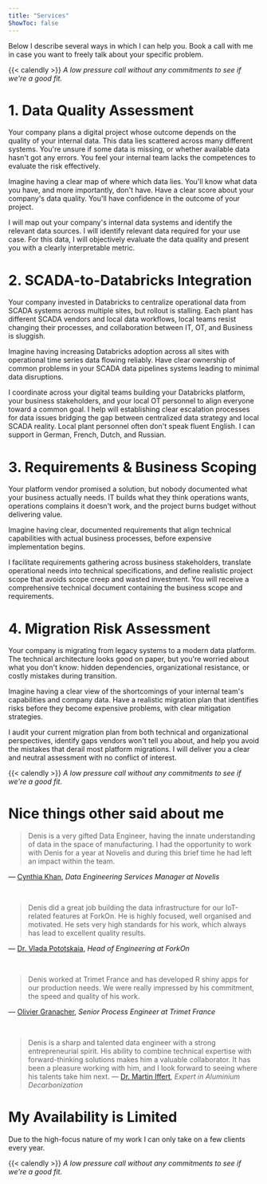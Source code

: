 ```yaml
---
title: "Services"
ShowToc: false
---
```


Below I describe several ways in which I can help you. Book a call with me in case you want to freely talk about your specific problem.

{{< calendly >}}
*A low pressure call without any commitments to see if we're a good fit.*

# 1. Data Quality Assessment

Your company plans a digital project whose outcome depends on the quality of your internal data. This data lies scattered across many different systems. You're unsure if some data is missing, or whether available data hasn't got any errors. You feel your internal team lacks the competences to evaluate the risk effectively.

Imagine having a clear map of where which data lies. You'll know what data you have, and more importantly, don't have. Have a clear score about your company's data quality. You'll have confidence in the outcome of your project.

I will map out your company's internal data systems and identify the relevant data sources. I will identify relevant data required for your use case. For this data, I will objectively evaluate the data quality and present you with a clearly interpretable metric.

# 2. SCADA-to-Databricks Integration

Your company invested in Databricks to centralize operational data from SCADA systems across multiple sites, but rollout is stalling. Each plant has different SCADA vendors and local data workflows, local teams resist changing their processes, and collaboration between IT, OT, and Business is sluggish.

Imagine having increasing Databricks adoption across all sites with operational time series data flowing reliably. Have clear ownership of common problems in your SCADA data pipelines systems leading to minimal data disruptions.

I coordinate across your digital teams building your Databricks platform, your business stakeholders, and your local OT personnel to align everyone toward a common goal. I help will establishing clear escalation processes for data issues bridging the gap between centralized data strategy and local SCADA reality. Local plant personnel often don't speak fluent English. I can support in German, French, Dutch, and Russian.

# 3. Requirements & Business Scoping

Your platform vendor promised a solution, but nobody documented what your business actually needs. IT builds what they think operations wants, operations complains it doesn't work, and the project burns budget without delivering value.

Imagine having clear, documented requirements that align technical capabilities with actual business processes, before expensive implementation begins.

I facilitate requirements gathering across business stakeholders, translate operational needs into technical specifications, and define realistic project scope that avoids scope creep and wasted investment. You will receive a comprehensive technical document containing the business scope and requirements.

# 4. Migration Risk Assessment

Your company is migrating from legacy systems to a modern data platform. The technical architecture looks good on paper, but you're worried about what you don't know: hidden dependencies, organizational resistance, or costly mistakes during transition.

Imagine having a clear view of the shortcomings of your internal team's capabilities and company data. Have a realistic migration plan that identifies risks before they become expensive problems, with clear mitigation strategies.

I audit your current migration plan from both technical and organizational perspectives, identify gaps vendors won't tell you about, and help you avoid the mistakes that derail most platform migrations. I will deliver you a clear and neutral assessment with no conflict of interest.

{{< calendly >}}
*A low pressure call without any commitments to see if we're a good fit.*

# Nice things other said about me

> Denis is a very gifted Data Engineer, having the innate understanding of data in the space of manufacturing. I had the opportunity to work with Denis for a year at Novelis and during this brief time he had left an impact within the team.

— [Cynthia Khan](https://www.linkedin.com/in/khancynthia/), *Data Engineering Services Manager at Novelis*

<br>

> Denis did a great job building the data infrastructure for our IoT-related features at ForkOn. He is highly focused, well organised and motivated. He sets very high standards for his work, which always has lead to excellent quality results.

— [Dr. Vlada Pototskaia](https://www.linkedin.com/in/vpototsk/), *Head of Engineering at ForkOn*

<br>

> Denis worked at Trimet France and has developed R shiny apps for our production needs. We were really impressed by his commitment, the speed and quality of his work.

— [Olivier Granacher](https://www.linkedin.com/in/oliviergranacher/), *Senior Process Engineer at Trimet France*

<br>

> Denis is a sharp and talented data engineer with a strong entrepreneurial spirit. His ability to combine technical expertise with forward-thinking solutions makes him a valuable collaborator. It has been a pleasure working with him, and I look forward to seeing where his talents take him next.
— [Dr. Martin Iffert](https://www.linkedin.com/in/dr-martin-iffert-3270678/), *Expert in Aluminium Decarbonization*

# My Availability is Limited

Due to the high-focus nature of my work I can only take on a few clients every year.

{{< calendly >}}
*A low pressure call without any commitments to see if we're a good fit.*

